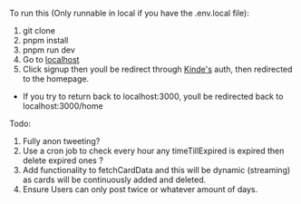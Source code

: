 To run this (Only runnable in local if you have the .env.local file):

1. git clone
2. pnpm install
3. pnpm run dev
4. Go to [localhost](http://localhost:3000)
5. Click signup then youll be redirect through [Kinde's](https://kinde.com/) auth, then redirected to the homepage.

- If you try to return back to localhost:3000, youll be redirected back to localhost:3000/home

Todo:

1. Fully anon tweeting?
2. Use a cron job to check every hour any timeTillExpired is expired then delete expired ones ?
3. Add functionality to fetchCardData and this will be dynamic (streaming) as cards will be continuously added and deleted.
4. Ensure Users can only post twice or whatever amount of days.
